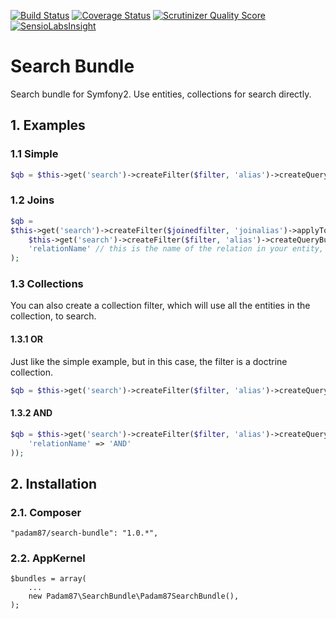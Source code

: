 [![Build Status](https://travis-ci.org/Padam87/SearchBundle.png)](https://travis-ci.org/Padam87/SearchBundle)
[![Coverage Status](https://coveralls.io/repos/Padam87/SearchBundle/badge.png)](https://coveralls.io/r/Padam87/SearchBundle)
[![Scrutinizer Quality Score](https://scrutinizer-ci.com/g/Padam87/SearchBundle/badges/quality-score.png?s=9b1c88ceb9bd4fe2d50d2a283f21b7a2f33b6299)](https://scrutinizer-ci.com/g/Padam87/SearchBundle/)
[![SensioLabsInsight](https://insight.sensiolabs.com/projects/cd38769c-b30b-4d6a-88ce-e1906b35eee2/mini.png)](https://insight.sensiolabs.com/projects/cd38769c-b30b-4d6a-88ce-e1906b35eee2)

# Search Bundle #

Search bundle for Symfony2. Use entities, collections for search directly.

## 1. Examples ##

### 1.1 Simple ###

```php
$qb = $this->get('search')->createFilter($filter, 'alias')->createQueryBuilder('YourBundle:Entity');
```

### 1.2 Joins ###

```php
$qb =
$this->get('search')->createFilter($joinedfilter, 'joinalias')->applyToQueryBuilder(
    $this->get('search')->createFilter($filter, 'alias')->createQueryBuilder('YourBundle:Entity'),
    'relationName' // this is the name of the relation in your entity, eg 'users'
);
```

### 1.3 Collections ###

You can also create a collection filter, which will use all the entities in the collection, to search.

#### 1.3.1 OR ####

Just like the simple example, but in this case, the filter is a doctrine collection.

```php
$qb = $this->get('search')->createFilter($filter, 'alias')->createQueryBuilder('YourBundle:Entity');
```

#### 1.3.2 AND ####

```php
$qb = $this->get('search')->createFilter($filter, 'alias')->createQueryBuilder('YourBundle:Entity', array(
    'relationName' => 'AND'
));
```

## 2. Installation ##

### 2.1. Composer ###

    "padam87/search-bundle": "1.0.*",

### 2.2. AppKernel ###

    $bundles = array(
		...
        new Padam87\SearchBundle\Padam87SearchBundle(),
    );
